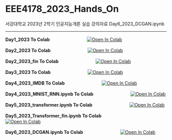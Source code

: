 # EEE4178_2023_Hands_On
서강대학교 2023년 2학기 인공지능개론 실습 강의자료
Day6_2023_DCGAN.ipynb

---
**Day1_2023 To Colab**　　　　　　　　
<a href="https://colab.research.google.com/github/ye0njinkim/EEE4178_2023_Hands_On/blob/main/Day1_2023.ipynb" target="_parent"><img src="https://colab.research.google.com/assets/colab-badge.svg" alt="Open In Colab"/></a>

**Day2_2023 To Colab**　　　　　　　　
<a href="https://colab.research.google.com/github/ye0njinkim/EEE4178_2023_Hands_On/blob/main/Day2_2023.ipynb" target="_parent"><img src="https://colab.research.google.com/assets/colab-badge.svg" alt="Open In Colab"/></a>

**Day2_2023_fin To Colab**　　　　　　　　
<a href="https://colab.research.google.com/github/ye0njinkim/EEE4178_2023_Hands_On/blob/main/Day2_2023_fin.ipynb" target="_parent"><img src="https://colab.research.google.com/assets/colab-badge.svg" alt="Open In Colab"/></a>

**Day3_2023 To Colab**　　　　　　　　
<a href="https://colab.research.google.com/github/ye0njinkim/EEE4178_2023_Hands_On/blob/main/Day3_2023.ipynb" target="_parent"><img src="https://colab.research.google.com/assets/colab-badge.svg" alt="Open In Colab"/></a>

**Day4_2023_IMDB To Colab**　　　　　　　　
<a href="https://colab.research.google.com/github/ye0njinkim/EEE4178_2023_Hands_On/blob/main/Day4_2023_IMDB.ipynb" target="_parent"><img src="https://colab.research.google.com/assets/colab-badge.svg" alt="Open In Colab"/></a>

**Day4_2023_MNIST_RNN.ipynb To Colab**　　　　　　　　
<a href="https://colab.research.google.com/github/ye0njinkim/EEE4178_2023_Hands_On/blob/main/Day4_2023_MNIST_RNN.ipynb" target="_parent"><img src="https://colab.research.google.com/assets/colab-badge.svg" alt="Open In Colab"/></a>

**Day5_2023_transformer.ipynb To Colab**　　　　　　　　
<a href="https://colab.research.google.com/github/ye0njinkim/EEE4178_2023_Hands_On/blob/main/Day5_2023_transformer.ipynb" target="_parent"><img src="https://colab.research.google.com/assets/colab-badge.svg" alt="Open In Colab"/></a>

**Day5_2023_Transformer_fin.ipynb To Colab**　　　　　　　　
<a href="https://colab.research.google.com/github/ye0njinkim/EEE4178_2023_Hands_On/blob/main/Day5_2023_Transformer_fin.ipynb" target="_parent"><img src="https://colab.research.google.com/assets/colab-badge.svg" alt="Open In Colab"/></a>

**Day6_2023_DCGAN.ipynb To Colab**　　　　　　　　
<a href="https://colab.research.google.com/github/ye0njinkim/EEE4178_2023_Hands_On/blob/main/Day6_2023_DCGAN.ipynb" target="_parent"><img src="https://colab.research.google.com/assets/colab-badge.svg" alt="Open In Colab"/></a>
